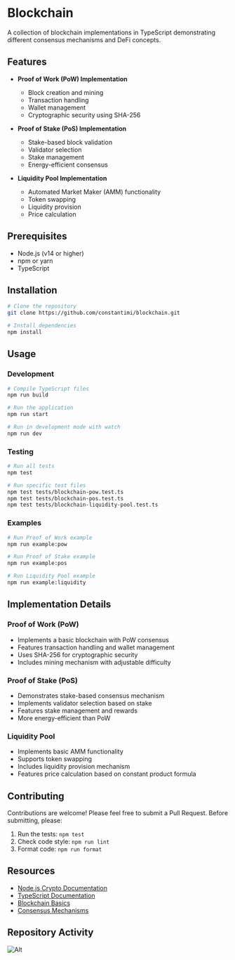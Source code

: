 # Blockchain

A collection of blockchain implementations in TypeScript demonstrating different consensus mechanisms and DeFi concepts.

## Features

- **Proof of Work (PoW) Implementation**

    - Block creation and mining
    - Transaction handling
    - Wallet management
    - Cryptographic security using SHA-256

- **Proof of Stake (PoS) Implementation**

    - Stake-based block validation
    - Validator selection
    - Stake management
    - Energy-efficient consensus

- **Liquidity Pool Implementation**
    - Automated Market Maker (AMM) functionality
    - Token swapping
    - Liquidity provision
    - Price calculation

## Prerequisites

- Node.js (v14 or higher)
- npm or yarn
- TypeScript

## Installation

```bash
# Clone the repository
git clone https://github.com/constantimi/blockchain.git

# Install dependencies
npm install
```

## Usage

### Development

```bash
# Compile TypeScript files
npm run build

# Run the application
npm run start

# Run in development mode with watch
npm run dev
```

### Testing

```bash
# Run all tests
npm test

# Run specific test files
npm test tests/blockchain-pow.test.ts
npm test tests/blockchain-pos.test.ts
npm test tests/blockchain-liquidity-pool.test.ts
```

### Examples

```bash
# Run Proof of Work example
npm run example:pow

# Run Proof of Stake example
npm run example:pos

# Run Liquidity Pool example
npm run example:liquidity
```

## Implementation Details

### Proof of Work (PoW)

- Implements a basic blockchain with PoW consensus
- Features transaction handling and wallet management
- Uses SHA-256 for cryptographic security
- Includes mining mechanism with adjustable difficulty

### Proof of Stake (PoS)

- Demonstrates stake-based consensus mechanism
- Implements validator selection based on stake
- Features stake management and rewards
- More energy-efficient than PoW

### Liquidity Pool

- Implements basic AMM functionality
- Supports token swapping
- Includes liquidity provision mechanism
- Features price calculation based on constant product formula

## Contributing

Contributions are welcome! Please feel free to submit a Pull Request. Before submitting, please:

1. Run the tests: `npm test`
2. Check code style: `npm run lint`
3. Format code: `npm run format`

## Resources

- [Node.js Crypto Documentation](https://nodejs.org/api/crypto.html)
- [TypeScript Documentation](https://www.typescriptlang.org/docs/)
- [Blockchain Basics](https://www.investopedia.com/terms/b/blockchain.asp)
- [Consensus Mechanisms](https://academy.binance.com/en/articles/proof-of-work-pow-vs-proof-of-stake-pos)

## Repository Activity

![Alt](https://repobeats.axiom.co/api/embed/99f9886a1aa4fbeffd4d0ba91ad125614e45abe1.svg 'Repobeats analytics image')

